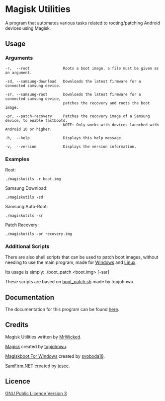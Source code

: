 # Magisk Utilities
A program that automates various tasks related to rooting/patching Android devices using Magisk.

## Usage
### Arguments
```
-r,  --root               Roots a boot image, a file must be given as an argument.

-sd, --samsung-download   Downloads the latest firmware for a connected samsung device.

-sr, --samsung-root       Downloads the latest firmware for a connected samsung device,
                          patches the recovery and roots the boot image.

-pr, --patch-recovery     Patches the recovery image of a Samsung device, to enable fastbootd.
                          NOTE: Only works with devices launched with Android 10 or higher.

-h,  --help               Displays this help message.

-v,  --version            Displays the version information.
```

### Examples
Root:
```
./magiskutils -r boot.img
```
Samsung Download:
```
./magiskutils -sd
```
Samsung Auto-Root:
```
./magiskutils -sr
```
Patch Recovery:
```
./magiskutils -pr recovery.img
```

### Additional Scripts

There are also shell scripts that can be used to patch boot images, without needing to use the main program,
made for [Windows](https://github.com/TheRealMrWicked/MagiskUtilities/blob/master/boot_patch.bat) and [Linux](https://github.com/TheRealMrWicked/MagiskUtilities/blob/master/boot_patch.sh).

Its usage is simply: ./boot_patch <boot.img> [-sar]

These scripts are based on [boot_patch.sh](https://github.com/topjohnwu/Magisk/blob/master/scripts/boot_patch.sh)
made by topjohnwu.

## Documentation
The documentation for this program can be found [here](https://mrwicked.net/docs/Magisk%20Utilities.html).

## Credits
Magisk Utilities written by [MrWicked](https://github.com/TheRealMrWicked).

[Magisk](https://github.com/topjohnwu/Magisk) created by [topjohnwu](https://github.com/topjohnwu).

[Magiskboot For Windows](https://github.com/svoboda18/magiskboot) created by [svoboda18](https://github.com/svoboda18).

[SamFirm.NET](https://github.com/jesec/SamFirm.NET) created by [jesec](https://github.com/jesec).

## Licence
[GNU Public Licence Version 3](https://github.com/TheRealMrWicked/MagiskUtilities/blob/master/LICENSE)